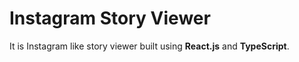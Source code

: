 # Instagram Story Viewer

It is Instagram like story viewer built using **React.js** and **TypeScript**.